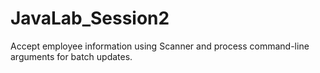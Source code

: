 # JavaLab_Session2
Accept employee information using Scanner and process command-line arguments for batch updates.
